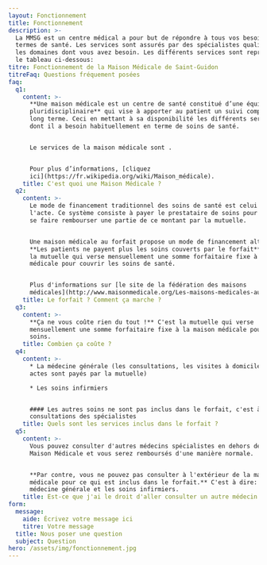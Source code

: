 ```yaml
---
layout: Fonctionnement
title: Fonctionnement
description: >-
  La MMSG est un centre médical a pour but de répondre à tous vos besoins en
  termes de santé. Les services sont assurés par des spécialistes qualifiés dans
  les domaines dont vous avez besoin. Les différents services sont repris dans
  le tableau ci-dessous:
titre: Fonctionnement de la Maison Médicale de Saint-Guidon
titreFaq: Questions fréquement posées
faq:
  q1:
    content: >-
      **Une maison médicale est un centre de santé constitué d’une équipe
      pluridisciplinaire** qui vise à apporter au patient un suivi complet à
      long terme. Ceci en mettant à sa disponibilité les différents services
      dont il a besoin habituellement en terme de soins de santé.


      Le services de la maison médicale sont .


      Pour plus d’informations, [cliquez
      ici](https://fr.wikipedia.org/wiki/Maison_médicale).
    title: C'est quoi une Maison Médicale ?
  q2:
    content: >-
      Le mode de financement traditionnel des soins de santé est celui nommé à
      l'acte. Ce système consiste à payer le prestataire de soins pour ensuite
      se faire rembourser une partie de ce montant par la mutuelle.


      Une maison médicale au forfait propose un mode de financement alternatif.
      **Les patients ne payent plus les soins couverts par le forfait**, c'est
      la mutuelle qui verse mensuellement une somme forfaitaire fixe à la maison
      médicale pour couvrir les soins de santé.


      Plus d'informations sur [le site de la fédération des maisons
      médicales](http://www.maisonmedicale.org/Les-maisons-medicales-au-forfait.html)
    title: Le forfait ? Comment ça marche ?
  q3:
    content: >-
      **Ça ne vous coûte rien du tout !** C'est la mutuelle qui verse
      mensuellement une somme forfaitaire fixe à la maison médicale pour vos
      soins.
    title: Combien ça coûte ?
  q4:
    content: >-
      * La médecine générale (les consultations, les visites à domicile, les
      actes sont payés par la mutuelle)

      * Les soins infirmiers


      #### Les autres soins ne sont pas inclus dans le forfait, c'est à dire les
      consultations des spécialistes
    title: Quels sont les services inclus dans le forfait ?
  q5:
    content: >-
      Vous pouvez consulter d'autres médecins spécialistes en dehors de la
      Maison Médicale et vous serez remboursés d'une manière normale.


      **Par contre, vous ne pouvez pas consulter à l'extérieur de la maison
      médicale pour ce qui est inclus dans le forfait.** C'est à dire: La
      médecine générale et les soins infirmiers.
    title: Est-ce que j'ai le droit d'aller consulter un autre médecin ?
form:
  message:
    aide: Écrivez votre message ici
    titre: Votre message
  title: Nous poser une question
  subject: Question
hero: /assets/img/fonctionnement.jpg
---
```

